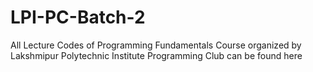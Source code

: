# LPI-PC-Batch-2

All Lecture Codes of Programming Fundamentals Course organized by Lakshmipur Polytechnic Institute Programming Club can be found here